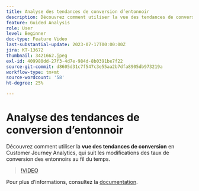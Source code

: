 ```yaml
---
title: Analyse des tendances de conversion d’entonnoir
description: Découvrez comment utiliser la vue des tendances de conversion dans Customer Journey Analytics, qui suit les modifications des taux de conversion de l’entonnoir au fil du temps.
feature: Guided Analysis
role: User
level: Beginner
doc-type: Feature Video
last-substantial-update: 2023-07-17T00:00:00Z
jira: KT-13672
thumbnail: 3421662.jpeg
exl-id: 409980dd-27f3-4d7e-984d-8b0391be7f22
source-git-commit: d8605d31c7f547c3e55aa2b7dfa8905db973219a
workflow-type: tm+mt
source-wordcount: '58'
ht-degree: 25%

---
```


# Analyse des tendances de conversion d’entonnoir

Découvrez comment utiliser la **vue des tendances de conversion** en Customer Journey Analytics, qui suit les modifications des taux de conversion des entonnoirs au fil du temps.

>[!VIDEO](https://video.tv.adobe.com/v/3421662/?learn=on)

Pour plus dʼinformations, consultez la [documentation](https://experienceleague.adobe.com/docs/analytics-platform/using/guided-analysis/funnel/conversion-trends.html).
